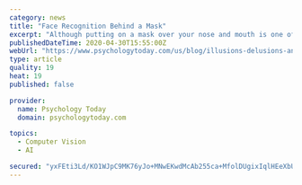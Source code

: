 ```yaml
---
category: news
title: "Face Recognition Behind a Mask"
excerpt: "Although putting on a mask over your nose and mouth is one of the easiest ways to protect yourself and others from Coronavirus, face masks may be subtly (and not so subtly) interf"
publishedDateTime: 2020-04-30T15:55:00Z
webUrl: "https://www.psychologytoday.com/us/blog/illusions-delusions-and-reality/202004/face-recognition-behind-mask"
type: article
quality: 19
heat: 19
published: false

provider:
  name: Psychology Today
  domain: psychologytoday.com

topics:
  - Computer Vision
  - AI

secured: "yxFEti3Ld/KO1WJpC9MK76yJo+MNwEKwdMcAb255ca+MfolDUgixIqlHEeXbUZwZYvvH/hxYj26qtGCingw4i/4WEn2jsJsNy3fK2oXurjFO0Y/5tX5JUd7ePofeDoMBsSoDS3N/8tkqy/Oj3j6OL5wYHaKw4BHt1I6dKDMoOgt095vWd0BOHWReCv1KsxkX/qIMuL05lfgJbrzx9IeMEDjSzduz/jxA9nrv/nJBqUERbWhSqgZu1YIz05TnVTktOnTJbP40pZImWaPSRv1TuYwZdx32y78zvYWqIoLEpa5IMrFKJLf4zY852NzRa0VcTCxgjwsRcQshzHdnvA6rGdTNQZHIWlKBr4nLnr8chxYLJkhKyoZ6cLbOiEjpCSapPavBUdrGMyZ121bZzjIhoV1fzXK0xq8kF+zebm5rA4Yq6l5S9crUBNdl7RmvhGxTPGqZzLiSNMC6YkXhKnVvBkdHxUHqXa8FGYaV73DCqug=;7mwzepejB1ldGiTTsFy47Q=="
---
```


